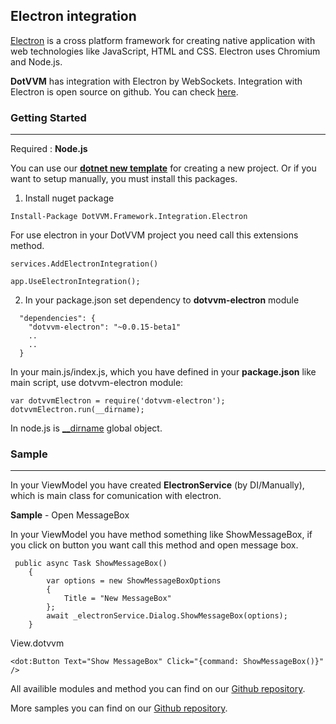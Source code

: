 ## Electron integration
[Electron](https://electron.atom.io/) is a cross platform framework for creating native application with web technologies like JavaScript, HTML and CSS. Electron uses Chromium and Node.js.

**DotVVM** has integration with Electron by WebSockets.
Integration with Electron is open source on github. You can check [here](https://github.com/riganti/dotvvm-electron).

### Getting Started
___


Required : **Node.js** 

You can use our [**dotnet new template**](https://github.com/riganti/dotvvm-electron/tree/master/_template) for creating a new project.
Or if  you want to setup manually, you must install this packages.
1. Install nuget package
```
Install-Package DotVVM.Framework.Integration.Electron
```

For use electron in your DotVVM project you need call this extensions method.
```
services.AddElectronIntegration()
```
```
app.UseElectronIntegration();
```

2. In your package.json set dependency to **dotvvm-electron** module
```
  "dependencies": {
    "dotvvm-electron": "~0.0.15-beta1"
    ..
    ..
  }
  ```

  In your main.js/index.js, which you have defined in your **package.json** like main script, use dotvvm-electron module:
  ```
var dotvvmElectron = require('dotvvm-electron'); 
dotvvmElectron.run(__dirname);
  ```
In node.js is [__dirname](https://nodejs.org/docs/latest/api/modules.html#modules_dirname) global object.

  ### Sample
___

In your ViewModel you have created **ElectronService** (by DI/Manually), which is main class for comunication with electron.


**Sample** - Open MessageBox

In your ViewModel you have method something like ShowMessageBox, if you click on button you want call this method and open message box.

```
 public async Task ShowMessageBox()
    {
        var options = new ShowMessageBoxOptions
        {
            Title = "New MessageBox"
        };
        await _electronService.Dialog.ShowMessageBox(options);
    }
```
View.dotvvm
```
<dot:Button Text="Show MessageBox" Click="{command: ShowMessageBox()}" />
```


All availible modules and method you can find on our [Github repository](https://github.com/riganti/dotvvm-electron).


More samples you can find on our [Github repository](https://github.com/riganti/dotvvm-electron).
